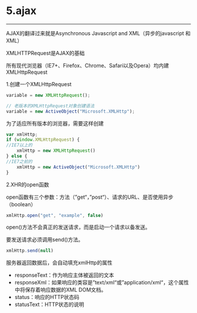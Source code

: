 # 5.ajax

---

AJAX的翻译过来就是Asynchronous Javascript and XML（异步的javascript 和XML）

XMLHTTPRequest是AJAX的基础

所有现代浏览器（IE7+、Firefox、Chrome、Safari以及Opera）均内建XMLHttpRequest

1.创建一个XMLHttpRequest

```js
variable = new XMLHttpRequest();

// 老版本的XMLHttpRequest对象创建语法
variable = new ActiveObject("Microsoft.XMLHttp");
```

为了适应所有版本的浏览器，需要这样创建

```js
var xmlHttp;
if (window.XMLHttpRequest) {
//IE7以上的
    xmlHttp = new XMLHttpRequest()
} else {
//IE7之前的
    xmlHttp = new ActiveObject("Microsoft.XMLHttp")
}
```

2.XHR的open函数

open函数有三个参数：方法（”get“，”post“）、请求的URL、是否使用异步（boolean）

```js
xmlHttp.open("get", "example", false)
```

open\(\)方法不会真正的发送请求，而是启动一个请求以备发送。

要发送请求必须调用send\(\)方法。

```js
xmlHttp.send(null)
```

服务器返回数据后，会自动填充xmlHttp的属性

* responseText：作为响应主体被返回的文本
* responseXml：如果响应的类容是”text/xml“或”application/xml“，这个属性中将保存着响应数据的XML DOM文档。
* status：响应的HTTP状态码
* statusText：HTTP状态的说明





